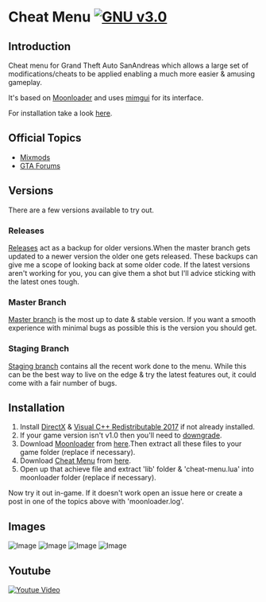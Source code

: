 # Cheat Menu      [![GNU v3.0](https://img.shields.io/badge/license-GNU-blue.svg?style=flat)](https://github.com/inanahammad/Cheat-Menu/blob/master/LICENSE)

## Introduction

Cheat menu for Grand Theft Auto SanAndreas which allows a large set of modifications/cheats to be applied enabling a much more easier & amusing gameplay.

It's based on [Moonloader](https://gtaforums.com/topic/890987-moonloader/) and uses [mimgui](https://github.com/THE-FYP/mimgui) for its interface.

For installation take a look [here](https://github.com/inanahammad/Cheat-Menu/wiki/Installation).
## Official Topics

- [Mixmods](https://forum.mixmods.com.br/f5-scripts-codigos/t1777-lua-cheat-menu)
- [GTA Forums](https://gtaforums.com/topic/930023-mooncheat-menu/)


## Versions
There are a few versions available to try out.
### Releases
[Releases](https://github.com/inanahammad/Cheat-Menu/releases) act as a backup for older versions.When the master branch gets updated to a newer version the older one gets released. These backups can give me a scope of looking back at some older code. If the latest versions aren't working for you, you can give them a shot but I'll advice sticking with the latest ones tough.

### Master Branch
[Master branch](https://github.com/inanahammad/Cheat-Menu) is the most up to date & stable version. If you want a smooth experience with minimal bugs as possible this is the version you should get.

### Staging Branch
[Staging branch](https://github.com/inanahammad/Cheat-Menu/tree/staging) contains all the recent work done to the menu. While this can be the best way to live on the edge & try the latest features out, it could come with a fair number of bugs.

## Installation

1. Install [DirectX](https://www.microsoft.com/en-us/download/details.aspx?id=35) &  [Visual C++ Redistributable 2017](https://aka.ms/vs/16/release/vc_redist.x86.exe) if not already installed.
2. If your game version isn't v1.0 then you'll need to [downgrade](https://gtaforums.com/topic/927016-san-andreas-downgrader/).
3. Download [Moonloader](https://gtaforums.com/topic/890987-moonloader/) from [here](https://blast.hk/moonloader/files/moonloader-027.0-preview2.zip).Then extract all these files to your game folder (replace if necessary).
4. Download [Cheat Menu](https://forum.mixmods.com.br/f5-scripts-codigos/t1777-lua-cheat-menu) from [here](https://github.com/inanahammad/Cheat-Menu/archive/master.zip).
5. Open up that achieve file and extract 'lib' folder & 'cheat-menu.lua' into moonloader folder (replace if necessary).

Now try it out in-game. If it doesn't work open an issue here or create a post in one of the topics above with 'moonloader.log'.

## Images
![Image](https://i.imgur.com/zY2ij0V.jpg)
![Image](https://i.imgur.com/YLSjCQM.jpg)
![Image](https://i.imgur.com/tz4FsNj.jpg)
![Image](https://i.imgur.com/9JWR9fa.jpg)


## Youtube
[![Youtue Video](https://img.youtube.com/vi/XF1bhn74s2M/0.jpg)](https://www.youtube.com/watch?v=XF1bhn74s2M)

